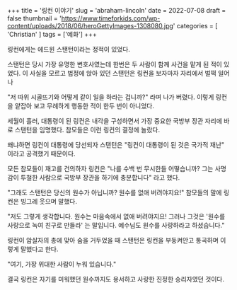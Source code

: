 +++
title = '링컨 이야기'
slug = 'abraham-lincoln'
date = 2022-07-08
draft = false
thumbnail = 'https://www.timeforkids.com/wp-content/uploads/2018/06/heroGettyImages-1308080.jpg'
categories = [ 'Christian' ]
tags = ['예화']
+++

링컨에게는 에드윈 스탠턴이라는 정적이 있었다. 

스탠턴은 당시 가장 유명한 변호사였는데 한번은 두 사람이 함께 사건을 맡게 된 적이 있었다. 이 사실을 모르고 법정에 앉아 있던 스탠턴은 링컨을 보자마자 자리에서 벌떡 일어나 

"저 따위 시골뜨기와 어떻게 같이 일을 하라는 겁니까?" 라며 나가 버렸다. 이렇게 링컨을 얕잡아 보고 무례하게 행동한 적이 한두 번이 아니었다. 

세월이 흘러, 대통령이 된 링컨은 내각을 구성하면서 가장 중요한 국방부 장관 자리에 바로 스탠턴을 임명했다. 참모들은 이런 링컨의 결정에 놀랐다. 

왜냐하면 링컨이 대통령에 당선되자 스탠턴은 "링컨이 대통령이 된 것은 국가적 재난" 이라고 공격했기 때문이다. 

모든 참모들이 재고를 건의하자 링컨은 "나를 수백 번 무시한들 어떻습니까? 그는 사명감이 투철한 사람으로 국방부 장관을 하기에 충분합니다" 라고 했다. 

"그래도 스탠턴은 당신의 원수가 아닙니까? 원수를 없애 버려야지요!" 참모들의 말에 링컨은 빙그레 웃으며 말했다. 

"저도 그렇게 생각합니다. 원수는 마음속에서 없애 버려야지요! 그러나 그것은 '원수를 사랑으로 녹여 친구로 만들라' 는 말입니다. 예수님도 원수를 사랑하라고 하셨습니다." 

링컨이 암살자의 총에 맞아 숨을 거두었을 때 스탠턴은 링컨을 부둥켜안고 통곡하며 이렇게 말했다고 한다. 

"여기, 가장 위대한 사람이 누워 있습니다." 

결국 링컨은 자기를 미워했던 원수까지도 용서하고 사랑한 진정한 승리자였던 것이다. 
            



                            
        
